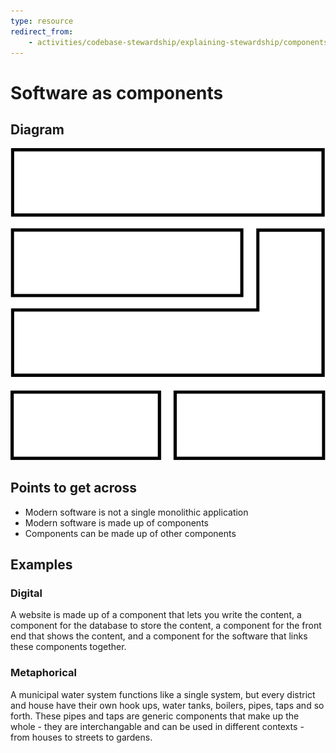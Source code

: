 ```yaml
---
type: resource
redirect_from:
    - activities/codebase-stewardship/explaining-stewardship/components
---
```


# Software as components

## Diagram

![graphical representation of a stack of components](components.svg)

## Points to get across

* Modern software is not a single monolithic application
* Modern software is made up of components
* Components can be made up of other components

## Examples

### Digital

A website is made up of a component that lets you write the content, a component for the database to store the content, a component for the front end that shows the content, and a component for the software that links these components together.

### Metaphorical

A municipal water system functions like a single system, but every district and house have their own hook ups, water tanks, boilers, pipes, taps and so forth. These pipes and taps are generic components that make up the whole - they are interchangable and can be used in different contexts - from houses to streets to gardens.
